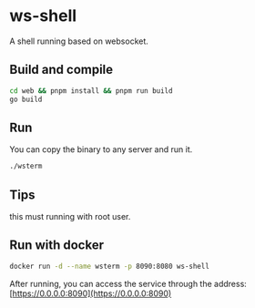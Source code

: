 # ws-shell

A shell running based on websocket.

## Build and compile

```bash
cd web && pnpm install && pnpm run build
go build 
```

## Run

You can copy the binary to any server and run it.

```bash
./wsterm
```

## Tips

this must running with root user.

## Run with docker

```bash
docker run -d --name wsterm -p 8090:8080 ws-shell
```

After running, you can access the service through the address: [https://0.0.0.0:8090](https://0.0.0.0:8090)
